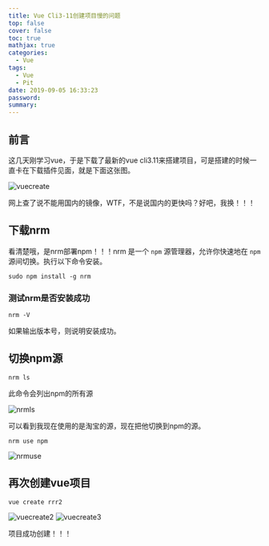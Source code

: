 ```yaml
---
title: Vue Cli3-11创建项目慢的问题
top: false
cover: false
toc: true
mathjax: true
categories:
  - Vue
tags:
  - Vue
  - Pit
date: 2019-09-05 16:33:23
password:
summary:
---
```

## 前言

  这几天刚学习vue，于是下载了最新的vue cli3.11来搭建项目，可是搭建的时候一直卡在下载插件见面，就是下面这张图。

![vuecreate](/images/vuecreate.png)

网上查了说不能用国内的镜像，WTF，不是说国内的更快吗？好吧，我换！！！

## 下载nrm

  看清楚哦，是nrm部署npm！！！nrm 是一个 `npm` 源管理器，允许你快速地在 `npm` 源间切换。执行以下命令安装。

```shell
sudo npm install -g nrm
```

### 测试nrm是否安装成功

```shell
nrm -V
```

如果输出版本号，则说明安装成功。

## 切换npm源

  ```shell
nrm ls
  ```

此命令会列出npm的所有源

![nrmls](/images/nrmls.png)

可以看到我现在使用的是淘宝的源，现在把他切换到npm的源。

```shell
nrm use npm
```

![nrmuse](/images/nrmuse.png)

## 再次创建vue项目

```shell
vue create rrr2
```
![vuecreate2](/images/vuecreate2.png)
![vuecreate3](/images/vuecreate3.png)

项目成功创建！！！
